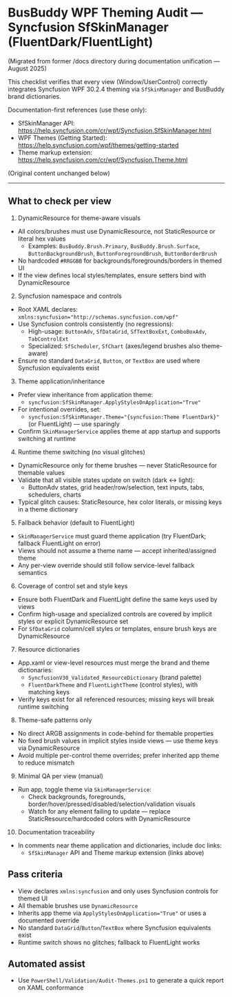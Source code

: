 # BusBuddy WPF Theming Audit — Syncfusion SfSkinManager (FluentDark/FluentLight)

(Migrated from former /docs directory during documentation unification — August 2025)

This checklist verifies that every view (Window/UserControl) correctly integrates Syncfusion WPF 30.2.4 theming via `SfSkinManager` and BusBuddy brand dictionaries.

Documentation-first references (use these only):
- SfSkinManager API: https://help.syncfusion.com/cr/wpf/Syncfusion.SfSkinManager.html
- WPF Themes (Getting Started): https://help.syncfusion.com/wpf/themes/getting-started
- Theme markup extension: https://help.syncfusion.com/cr/wpf/Syncfusion.Theme.html

(Original content unchanged below)

---

## What to check per view

1) DynamicResource for theme-aware visuals
- All colors/brushes must use DynamicResource, not StaticResource or literal hex values
  - Examples: `BusBuddy.Brush.Primary`, `BusBuddy.Brush.Surface`, `ButtonBackgroundBrush`, `ButtonForegroundBrush`, `ButtonBorderBrush`
- No hardcoded `#RRGGBB` for backgrounds/foregrounds/borders in themed UI
- If the view defines local styles/templates, ensure setters bind with DynamicResource

2) Syncfusion namespace and controls
- Root XAML declares: `xmlns:syncfusion="http://schemas.syncfusion.com/wpf"`
- Use Syncfusion controls consistently (no regressions):
  - High-usage: `ButtonAdv`, `SfDataGrid`, `SfTextBoxExt`, `ComboBoxAdv`, `TabControlExt`
  - Specialized: `SfScheduler`, `SfChart` (axes/legend brushes also theme-aware)
- Ensure no standard `DataGrid`, `Button`, or `TextBox` are used where Syncfusion equivalents exist

3) Theme application/inheritance
- Prefer view inheritance from application theme:
  - `syncfusion:SfSkinManager.ApplyStylesOnApplication="True"`
- For intentional overrides, set:
  - `syncfusion:SfSkinManager.Theme="{syncfusion:Theme FluentDark}"` (or FluentLight) — use sparingly
- Confirm `SkinManagerService` applies theme at app startup and supports switching at runtime

4) Runtime theme switching (no visual glitches)
- DynamicResource only for theme brushes — never StaticResource for themable values
- Validate that all visible states update on switch (dark ↔ light):
  - ButtonAdv states, grid header/row/selection, text inputs, tabs, schedulers, charts
- Typical glitch causes: StaticResource, hex color literals, or missing keys in a theme dictionary

5) Fallback behavior (default to FluentLight)
- `SkinManagerService` must guard theme application (try FluentDark; fallback FluentLight on error)
- Views should not assume a theme name — accept inherited/assigned theme
- Any per-view override should still follow service-level fallback semantics

6) Coverage of control set and style keys
- Ensure both FluentDark and FluentLight define the same keys used by views
- Confirm high-usage and specialized controls are covered by implicit styles or explicit DynamicResource set
- For `SfDataGrid` column/cell styles or templates, ensure brush keys are DynamicResource

7) Resource dictionaries
- App.xaml or view-level resources must merge the brand and theme dictionaries:
  - `SyncfusionV30_Validated_ResourceDictionary` (brand palette)
  - `FluentDarkTheme` and `FluentLightTheme` (control styles), with matching keys
- Verify keys exist for all referenced resources; missing keys will break runtime switching

8) Theme-safe patterns only
- No direct ARGB assignments in code-behind for themable properties
- No fixed brush values in implicit styles inside views — use theme keys via DynamicResource
- Avoid multiple per-control theme overrides; prefer inherited app theme to reduce mismatch

9) Minimal QA per view (manual)
- Run app, toggle theme via `SkinManagerService`:
  - Check backgrounds, foregrounds, border/hover/pressed/disabled/selection/validation visuals
  - Watch for any element failing to update — replace StaticResource/hardcoded colors with DynamicResource

10) Documentation traceability
- In comments near theme application and dictionaries, include doc links:
  - `SfSkinManager` API and Theme markup extension (links above)

## Pass criteria
- View declares `xmlns:syncfusion` and only uses Syncfusion controls for themed UI
- All themable brushes use `DynamicResource`
- Inherits app theme via `ApplyStylesOnApplication="True"` or uses a documented override
- No standard `DataGrid`/`Button`/`TextBox` where Syncfusion equivalents exist
- Runtime switch shows no glitches; fallback to FluentLight works

## Automated assist
- Use `PowerShell/Validation/Audit-Themes.ps1` to generate a quick report on XAML conformance
